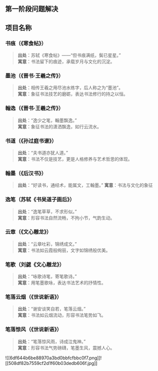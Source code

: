 
## 第一阶段问题解决
## 项目名称
### **书痕**（《寒食帖》）

> **出处**：苏轼《寒食帖》——“但书痕满纸，鬓已星星。”  
> **寓意**：书法留下的痕迹，承载岁月与文化的沉淀。
### **墨池**（《晋书·王羲之传》）

> **出处**：相传王羲之用尽池水练字，后人称之为“墨池”。  
> **寓意**：象征书法技艺的磨砺，表达书法修行的持之以恒。
### **翰逸**（《晋书·王羲之传》）

> **出处**：“逸少之笔，翰墨飘逸。”  
> **寓意**：象征书法的潇洒飘逸，如行云流水。
### **书道**（《孙过庭书谱》）

> **出处**：“夫书道亦犹人道。”  
> **寓意**：书法不仅是技艺，更是人格修养与艺术哲思的体现。
### 翰墨（《后汉书》）

> **出处**：“好读书，通经术，能属文，工翰墨。”
> **寓意**：书法与文化的象征
### **逸笔**（苏轼《书吴道子画后》）

> **出处**：“逸笔草草，不求形似。”  
> **寓意**：形容书法自然流畅，不拘小节，气韵生动。
### **云章**（《文心雕龙》）

> **出处**：“云章吐彩，锦绣成文。”  
> **寓意**：书法如云霞般绚丽，文字如锦绣般优美。
### **笔歌**（刘勰《文心雕龙》）

> **出处**：“咏歌诗笔，寄笔歌诗。”  
> **寓意**：用笔墨歌咏，表达书法艺术的抒情性。

### **笔落云烟**（《世说新语》）

> **出处**：“谢安谈笑自若，笔落云烟。”  
> **寓意**：书法如云烟流动，形容书法笔势如飞。

### **笔落惊风**（《世说新语》）

> **出处**：“笔落惊风雨，诗成泣鬼神。”  
> **寓意**：形容书法气势磅礴，笔墨生风，震撼人心。

![[6df644b6be88970a3bd0bbfcfbbc0f7.png]]![[508df82b7559cf2d1f60b03dedb606f.jpg]]